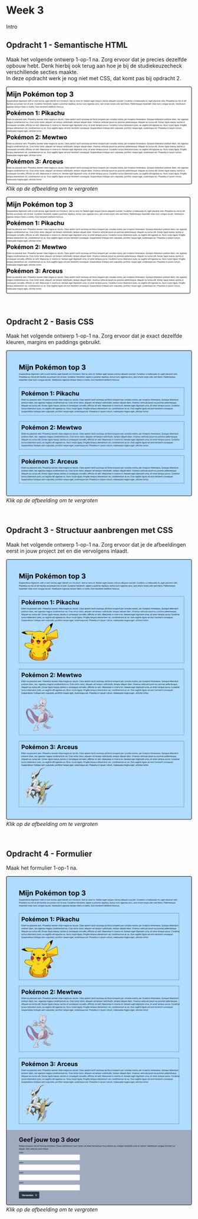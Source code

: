 # Week 3

Intro

## Opdracht 1 - Semantische HTML
Maak het volgende ontwerp 1-op-1 na. Zorg ervoor dat je precies dezelfde opbouw hebt. Denk hierbij ook terug aan hoe je bij de studiekeuzecheck verschillende secties maakte.
<br>
In deze opdracht werk je nog niet met CSS, dat komt pas bij opdracht 2.

[![Opdracht 1](images/Opdracht1.png "Opdracht 1")](images/Opdracht1.png "Opdracht 1")
*Klik op de afbeelding om te vergroten*

<a href="images/Opdracht1.png"><img src="images/Opdracht1.png" width="500"></a>

<br>

## Opdracht 2 - Basis CSS
Maak het volgende ontwerp 1-op-1 na. Zorg ervoor dat je exact dezelfde kleuren, margins en paddings gebruikt.

[![Opdracht 2](images/Opdracht2.png "Opdracht 2")](images/Opdracht2.png "Opdracht 2")
*Klik op de afbeelding om te vergroten*

<br>

## Opdracht 3 - Structuur aanbrengen met CSS
Maak het volgende ontwerp 1-op-1 na. Zorg ervoor dat je de afbeeldingen eerst in jouw project zet en die vervolgens inlaadt.

[![Opdracht 3](images/Opdracht3.png "Opdracht 3")](images/Opdracht3.png "Opdracht 3")
*Klik op de afbeelding om te vergroten*

<br>

## Opdracht 4 - Formulier
Maak het formulier 1-op-1 na. 

[![Opdracht 4](images/Opdracht4.png "Opdracht 4")](images/Opdracht4.png "Opdracht 4")
*Klik op de afbeelding om te vergroten*